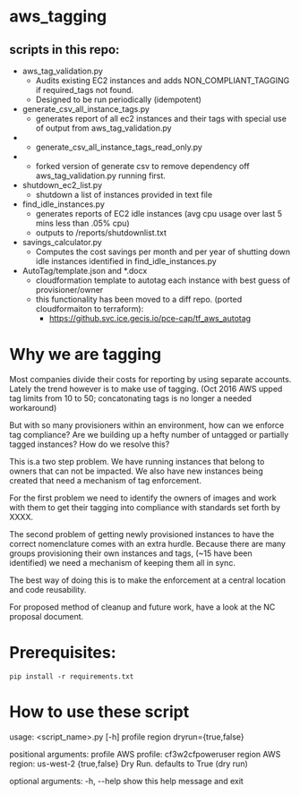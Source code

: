 # aws_tagging

## scripts in this repo:

- aws_tag_validation.py
    - Audits existing EC2 instances and adds NON_COMPLIANT_TAGGING if required_tags not found.
    - Designed to be run periodically (idempotent)
- generate_csv_all_instance_tags.py
    - generates report of all ec2 instances and their tags with special use of output from aws_tag_validation.py
- - generate_csv_all_instance_tags_read_only.py
-   - forked version of generate csv to remove dependency off aws_tag_validation.py running first.
- shutdown_ec2_list.py
    - shutdown a list of instances provided in text file
- find_idle_instances.py
    - generates reports of EC2 idle instances (avg cpu usage over last 5 mins less than .05% cpu)
    - outputs to /reports/shutdownlist.txt
- savings_calculator.py
    - Computes the cost savings per month and per year of shutting down idle instances identified in find_idle_instances.py
- AutoTag/template.json and *.docx
    - cloudformation template to autotag each instance with best guess of provisioner/owner
    - this functionality has been moved to a diff repo. (ported cloudformaiton to terraform):
        - https://github.svc.ice.gecis.io/pce-cap/tf_aws_autotag

# Why we are tagging

Most companies divide their costs for reporting by using separate accounts.  Lately the trend however is to make use of tagging. (Oct 2016 AWS upped tag limits from 10 to 50; concatonating tags is no longer a needed workaround)

But with so many provisioners within an environment, how can we enforce tag compliance?  Are we building up a hefty number of untagged or partially tagged instances? How do we resolve this?

This is.a two step problem. We have running instances that belong to owners that can not be impacted. We also have new instances being created that need a mechanism of tag enforcement.

For the first problem we need to identify the owners of images and work with them to get their tagging into compliance with standards set forth by XXXX.

The second problem of getting newly provisioned instances to have the correct nomenclature comes with an extra hurdle. Because there are many groups provisioning their own instances and tags, (~15 have been identified) we need a mechanism of keeping them all in sync.

The best way of doing this is to make the enforcement at a central location and code reusability.

For proposed method of cleanup and future work, have a look at the NC proposal document.


# Prerequisites:
    pip install -r requirements.txt

# How to use these script
usage: <script_name>.py [-h] profile region dryrun={true,false}

positional arguments:
  profile       AWS profile: cf3w2cfpoweruser
  region        AWS region: us-west-2
  {true,false}  Dry Run. defaults to True (dry run)

optional arguments:
  -h, --help    show this help message and exit
